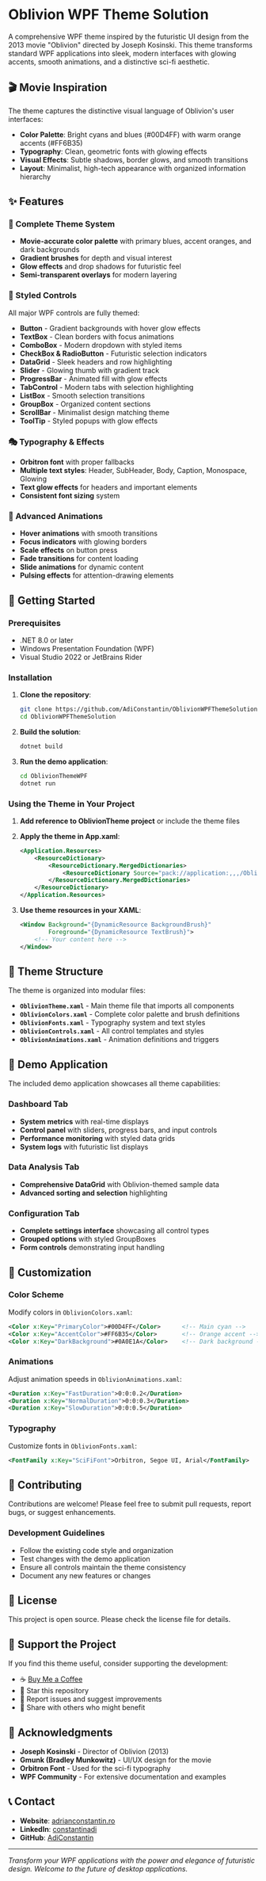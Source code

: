 # Oblivion WPF Theme Solution

A comprehensive WPF theme inspired by the futuristic UI design from the 2013 movie "Oblivion" directed by Joseph Kosinski. This theme transforms standard WPF applications into sleek, modern interfaces with glowing accents, smooth animations, and a distinctive sci-fi aesthetic.

## 🎬 Movie Inspiration

The theme captures the distinctive visual language of Oblivion's user interfaces:
- **Color Palette**: Bright cyans and blues (#00D4FF) with warm orange accents (#FF6B35)
- **Typography**: Clean, geometric fonts with glowing effects
- **Visual Effects**: Subtle shadows, border glows, and smooth transitions
- **Layout**: Minimalist, high-tech appearance with organized information hierarchy

## ✨ Features

### 🎨 Complete Theme System
- **Movie-accurate color palette** with primary blues, accent oranges, and dark backgrounds
- **Gradient brushes** for depth and visual interest
- **Glow effects** and drop shadows for futuristic feel
- **Semi-transparent overlays** for modern layering

### 🔧 Styled Controls
All major WPF controls are fully themed:
- **Button** - Gradient backgrounds with hover glow effects
- **TextBox** - Clean borders with focus animations
- **ComboBox** - Modern dropdown with styled items
- **CheckBox & RadioButton** - Futuristic selection indicators
- **DataGrid** - Sleek headers and row highlighting
- **Slider** - Glowing thumb with gradient track
- **ProgressBar** - Animated fill with glow effects
- **TabControl** - Modern tabs with selection highlighting
- **ListBox** - Smooth selection transitions
- **GroupBox** - Organized content sections
- **ScrollBar** - Minimalist design matching theme
- **ToolTip** - Styled popups with glow effects

### 🎭 Typography & Effects
- **Orbitron font** with proper fallbacks
- **Multiple text styles**: Header, SubHeader, Body, Caption, Monospace, Glowing
- **Text glow effects** for headers and important elements
- **Consistent font sizing** system

### 🎯 Advanced Animations
- **Hover animations** with smooth transitions
- **Focus indicators** with glowing borders
- **Scale effects** on button press
- **Fade transitions** for content loading
- **Slide animations** for dynamic content
- **Pulsing effects** for attention-drawing elements

## 🚀 Getting Started

### Prerequisites
- .NET 8.0 or later
- Windows Presentation Foundation (WPF)
- Visual Studio 2022 or JetBrains Rider

### Installation

1. **Clone the repository**:
   ```bash
   git clone https://github.com/AdiConstantin/OblivionWPFThemeSolution.git
   cd OblivionWPFThemeSolution
   ```

2. **Build the solution**:
   ```bash
   dotnet build
   ```

3. **Run the demo application**:
   ```bash
   cd OblivionThemeWPF
   dotnet run
   ```

### Using the Theme in Your Project

1. **Add reference to OblivionTheme project** or include the theme files

2. **Apply the theme in App.xaml**:
   ```xml
   <Application.Resources>
       <ResourceDictionary>
           <ResourceDictionary.MergedDictionaries>
               <ResourceDictionary Source="pack://application:,,,/OblivionTheme;component/Themes/OblivionTheme.xaml" />
           </ResourceDictionary.MergedDictionaries>
       </ResourceDictionary>
   </Application.Resources>
   ```

3. **Use theme resources in your XAML**:
   ```xml
   <Window Background="{DynamicResource BackgroundBrush}"
           Foreground="{DynamicResource TextBrush}">
       <!-- Your content here -->
   </Window>
   ```

## 🎨 Theme Structure

The theme is organized into modular files:

- **`OblivionTheme.xaml`** - Main theme file that imports all components
- **`OblivionColors.xaml`** - Complete color palette and brush definitions
- **`OblivionFonts.xaml`** - Typography system and text styles
- **`OblivionControls.xaml`** - All control templates and styles
- **`OblivionAnimations.xaml`** - Animation definitions and triggers

## 🎯 Demo Application

The included demo application showcases all theme capabilities:

### Dashboard Tab
- **System metrics** with real-time displays
- **Control panel** with sliders, progress bars, and input controls
- **Performance monitoring** with styled data grids
- **System logs** with futuristic list displays

### Data Analysis Tab
- **Comprehensive DataGrid** with Oblivion-themed sample data
- **Advanced sorting and selection** highlighting

### Configuration Tab
- **Complete settings interface** showcasing all control types
- **Grouped options** with styled GroupBoxes
- **Form controls** demonstrating input handling

## 🎨 Customization

### Color Scheme
Modify colors in `OblivionColors.xaml`:
```xml
<Color x:Key="PrimaryColor">#00D4FF</Color>      <!-- Main cyan -->
<Color x:Key="AccentColor">#FF6B35</Color>       <!-- Orange accent -->
<Color x:Key="DarkBackground">#0A0E1A</Color>    <!-- Dark background -->
```

### Animations
Adjust animation speeds in `OblivionAnimations.xaml`:
```xml
<Duration x:Key="FastDuration">0:0:0.2</Duration>
<Duration x:Key="NormalDuration">0:0:0.3</Duration>
<Duration x:Key="SlowDuration">0:0:0.5</Duration>
```

### Typography
Customize fonts in `OblivionFonts.xaml`:
```xml
<FontFamily x:Key="SciFiFont">Orbitron, Segoe UI, Arial</FontFamily>
```

## 🤝 Contributing

Contributions are welcome! Please feel free to submit pull requests, report bugs, or suggest enhancements.

### Development Guidelines
- Follow the existing code style and organization
- Test changes with the demo application
- Ensure all controls maintain the theme consistency
- Document any new features or changes

## 📄 License

This project is open source. Please check the license file for details.

## 💖 Support the Project

If you find this theme useful, consider supporting the development:

- ☕ [Buy Me a Coffee](https://coff.ee/constantinadi)
- 🌟 Star this repository
- 🐛 Report issues and suggest improvements
- 📢 Share with others who might benefit

## 🙏 Acknowledgments

- **Joseph Kosinski** - Director of Oblivion (2013)
- **Gmunk (Bradley Munkowitz)** - UI/UX design for the movie
- **Orbitron Font** - Used for the sci-fi typography
- **WPF Community** - For extensive documentation and examples

## 📞 Contact

- **Website**: [adrianconstantin.ro](https://adrianconstantin.ro)
- **LinkedIn**: [constantinadi](https://linkedin.com/in/constantinadi)
- **GitHub**: [AdiConstantin](https://github.com/AdiConstantin)

---

*Transform your WPF applications with the power and elegance of futuristic design. Welcome to the future of desktop applications.*